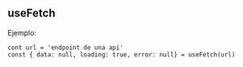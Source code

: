 ## useFetch

Ejemplo:

```
cont url = 'endpoint de una api'
const { data: null, loading: true, error: null} = useFetch(url)
```
